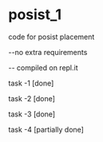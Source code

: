 # posist_1
code for posist placement


--no extra requirements

-- compiled on repl.it

task -1 [done]

task -2 [done]

task -3 [done]

task -4 [partially done]

